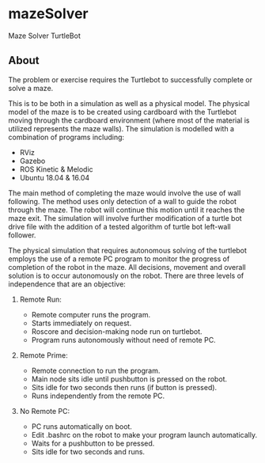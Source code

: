 # mazeSolver
Maze Solver TurtleBot 

## About
The problem or exercise requires the Turtlebot to successfully complete or solve a maze. 

This is to be both in a simulation as well as a physical model. The physical model of the maze is to be created using cardboard with the Turtlebot moving through the cardboard 
environment (where most of the material is utilized represents the maze walls). The simulation is modelled with a combination of programs including:
- RViz
- Gazebo
- ROS Kinetic & Melodic
- Ubuntu 18.04 & 16.04 

The main method of completing the maze would involve the use of wall following. The method uses only detection of a wall to guide the robot through the maze. The robot will 
continue this motion until it reaches the maze exit. The simulation will involve further modification of a turtle bot drive file with the addition of a tested algorithm of turtle bot left-wall follower.  

The physical simulation that requires autonomous solving of the turtlebot employs the use of a remote PC program to monitor the progress of completion of the robot in the maze. All decisions, movement and overall solution is to occur autonomously on the robot. There are three levels of independence that are an objective: 
1. Remote Run:
   - Remote computer runs the program.
   - Starts immediately on request.
   - Roscore and decision-making node run on turtlebot.
   - Program runs autonomously without need of remote PC.
     
2. Remote Prime:
   - Remote connection to run the program.
   - Main node sits idle until pushbutton is pressed on the robot.
   - Sits idle for two seconds then runs (if button is pressed).
   - Runs independently from the remote PC.

3. No Remote PC:
   - PC runs automatically on boot.
   - Edit .bashrc on the robot to make your program launch automatically.
   - Waits for a pushbutton to be pressed.
   - Sits idle for two seconds and runs. 
